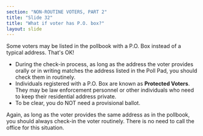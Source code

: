 ```yaml
---
section: "NON-ROUTINE VOTERS, PART 2"
title: "Slide 32"
title: "What if voter has P.O. box?"
layout: slide
---
```


Some voters may be listed in the pollbook with a P.O. Box instead of a typical address. That's OK!

- During the check-in process, as long as the address the voter provides orally or in writing matches the address listed in the Poll Pad, you should check them in routinely.
- Individuals registered with a P.O. Box are known as **Protected Voters**. They may be law enforcement personnel or other individuals who need to keep their residential address private.
- To be clear, you do NOT need a provisional ballot.

Again, as long as the voter provides the same address as in the pollbook, you should always check-in the voter routinely. There is no need to call the office for this situation.



